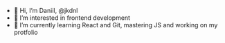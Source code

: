 - 👋 Hi, I’m Daniil, @jkdnl
- 👀 I’m interested in frontend development
- 🌱 I’m currently learning React and Git, mastering JS and working on my protfolio 

<!---
jkdnl/jkdnl is a ✨ special ✨ repository because its `README.md` (this file) appears on your GitHub profile.
You can click the Preview link to take a look at your changes.
--->
